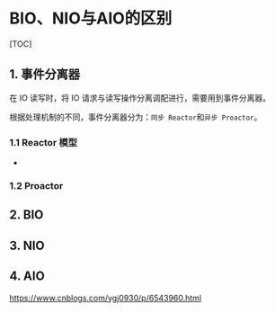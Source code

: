 # BIO、NIO与AIO的区别

[TOC]

## 1. 事件分离器

在 IO 读写时，将 IO 请求与读写操作分离调配进行，需要用到事件分离器。

根据处理机制的不同，事件分离器分为：`同步 Reactor`和`异步 Proactor`。

### 1.1 Reactor 模型

- 

### 1.2 Proactor



## 2. BIO



## 3. NIO



## 4. AIO

https://www.cnblogs.com/ygj0930/p/6543960.html